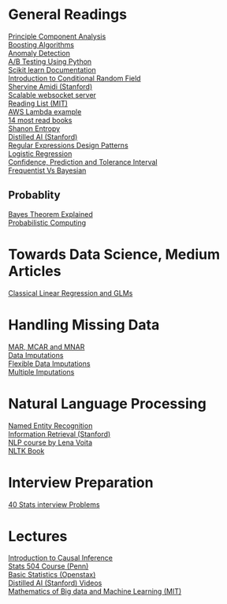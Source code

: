 # General Readings

<a href="https://builtin.com/data-science/step-step-explanation-principal-component-analysis"> Principle Component Analysis </a> <br>
<a href="https://www.kdnuggets.com/2022/07/boosting-machine-learning-algorithms-overview.html"> Boosting Algorithms </a><br>
<a href="https://deepnote.com/@christopher-hui/Anomaly-Detection-Analysis-Isolation-Forest-wBLaaICBTi6byIvFmhwtbA"> Anomaly Detection </a><br>
<a href="https://www.analyticsvidhya.com/blog/2020/10/ab-testing-data-science/"> A/B Testing Using Python</a><br>
<a href="https://scikit-learn.org/stable/"> Scikit learn Documentation </a><br>
<a href="https://homepages.inf.ed.ac.uk/csutton/publications/crftut-fnt.pdf"> Introduction to Conditional Random Field </a><br>
<a href="https://stanford.edu/~shervine/teaching/cs-221/"> Shervine Amidi (Stanford) </a> <br>
<a href="https://betterprogramming.pub/implement-a-scalable-websocket-server-with-spring-boot-redis-pub-sub-and-redis-streams-b6b8cc08767f"> Scalable websocket server </a> <br> 
<a href="http://probcomp.csail.mit.edu/reading-list/"> Reading List (MIT) </a><br>
<a href="https://medium.com/@danilop/aws-lambda-calling-functions-from-a-web-browser-338fbcb6a44d"> AWS Lambda example </a><br>
<a href="https://mltechniques.com/2022/06/13/math-for-machine-learning-12-must-read-books/"> 14 most read books </a><br>
<a href="https://www.yacinemahdid.com/shannon-entropy-from-theory-to-python/"> Shanon Entropy </a><br>
<a href="https://aman.ai/read/"> Distilled AI (Stanford)</a><br>
<a href="https://coderpad.io/blog/development/the-complete-guide-to-regular-expressions-regex/?li_fat_id=69997f8e-90a0-4bd8-a50d-6f32f4c66a9c"> 
Regular Expressions </a>
<a href="https://refactoring.guru/design-patterns/creational-patterns"> Design Patterns </a><br>
<a href="https://mlu-explain.github.io/logistic-regression/"> Logistic Regression </a><br>
<a href="https://www.graphpad.com/support/faq/the-distinction-between-confidence-intervals-prediction-intervals-and-tolerance-intervals/">
Confidence, Prediction and Tolerance Interval </a><br>
<a href="https://cxl.com/blog/bayesian-frequentist-ab-testing/"> Frequentist Vs Bayesian </a>


## Probablity 

<a href="https://towardsai.net/p/machine-learning/bayes-theorem-explained?"> Bayes Theorem Explained </a> <br>
<a href="http://probcomp.csail.mit.edu/reading-list/"> Probabilistic Computing </a> <br>

# Towards Data Science, Medium Articles

<a href="https://towardsdatascience.com/linear-regression-or-generalized-linear-model-1636e29803d0"> Classical Linear Regression and GLMs </a><br>


# Handling Missing Data

<a href="https://www.linkedin.com/pulse/difference-between-mar-mcar-mnar-missing-data-zakarie-a-hashi/"> MAR, MCAR and MNAR </a> <br>
<a href="https://datascienceplus.com/imputing-missing-data-with-r-mice-package/"> Data Imputations </a> <br>
<a href="https://stefvanbuuren.name/fimd/symbol-description.html"> Flexible Data Imputations </a><br>
<a href="https://stats.oarc.ucla.edu/r/faq/how-do-i-perform-multiple-imputation-using-predictive-mean-matching-in-r/"> Multiple Imputations </a> <br>

# Natural Language Processing

<a href="https://nlpforhackers.io/named-entity-extraction/"> Named Entity Recognition </a><br>
<a href="https://nlp.stanford.edu/IR-book/html/htmledition/irbook.html"> Information Retrieval (Stanford) </a><br>
<a href="https://lena-voita.github.io/nlp_course.html"> NLP course by Lena Voita </a><br> 
<a href="https://www.nltk.org/book/"> NLTK Book </a> <br>

# Interview Preparation

<a href="https://towardsdatascience.com/40-statistics-interview-problems-and-answers-for-data-scientists-6971a02b7eee"> 40 Stats interview Problems </a>
# Lectures

<a href="https://www.bradyneal.com/causal-inference-course"> Introduction to Causal Inference </a> <br>
<a href="https://online.stat.psu.edu/stat504/"> Stats 504 Course (Penn) </a> <br>
<a href="https://openstax.org/books/statistics/pages/preface"> Basic Statistics (Openstax) </a><br>
<a href="https://aman.ai/watch/"> Distilled AI (Stanford) Videos </a><br>
<a href="https://www.youtube.com/watch?v=0sKPkJME2Jw"> Mathematics of Big data and Machine Learning (MIT) </a>


